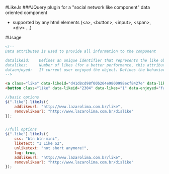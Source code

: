 #LikeJs
###JQuery plugin for a "social network like component" data oriented component

- supported by any html elements (\<a>, \<button>, \<input>, \<span>, \<div> ...)


#Usage


```html
<!--
Data attributes is used to provide all information to the component

datalikeid:    Defines an unique identifier that represents the like object<br>
datalikes:     Number of likes (for a better performance, this attribute does not be omitted)<br>
dataenjoyed:   If current user enjoyed the object. Defines the behavior of appearance<br>
-->

<a class="like" data-likeid="d41d8cd98f00b204e9800998ecf8427e" data-likes="7" data-enjoyed="true"></a>
<button class="like" data-likeid="2304" data-likes="1" data-enjoyed="false"></button>
```

```javascript
//basic options
$(".like").likeJs({
	addlikeurl: "http://www.lazarolima.com.br/like",
	removelikeurl: "http://www.lazarolima.com.br/dislike"
});


//full options
$(".like").likeJs({
	css: "btn btn-mini",
	liketext: "I Like S2",
	unliketext: "not short anymore!",
	log: true,
	addlikeurl: "http://www.lazarolima.com.br/like",
	removelikeurl: "http://www.lazarolima.com.br/dislike"
}); 
```